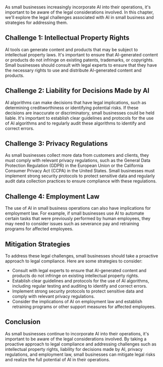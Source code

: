 
As small businesses increasingly incorporate AI into their operations, it's important to be aware of the legal considerations involved. In this chapter, we'll explore the legal challenges associated with AI in small business and strategies for addressing them.

Challenge 1: Intellectual Property Rights
-----------------------------------------

AI tools can generate content and products that may be subject to intellectual property laws. It's important to ensure that AI-generated content or products do not infringe on existing patents, trademarks, or copyrights. Small businesses should consult with legal experts to ensure that they have the necessary rights to use and distribute AI-generated content and products.

Challenge 2: Liability for Decisions Made by AI
-----------------------------------------------

AI algorithms can make decisions that have legal implications, such as determining creditworthiness or identifying potential risks. If these decisions are inaccurate or discriminatory, small businesses could be held liable. It's important to establish clear guidelines and protocols for the use of AI algorithms and to regularly audit these algorithms to identify and correct errors.

Challenge 3: Privacy Regulations
--------------------------------

As small businesses collect more data from customers and clients, they must comply with relevant privacy regulations, such as the General Data Protection Regulation (GDPR) in the European Union or the California Consumer Privacy Act (CCPA) in the United States. Small businesses must implement strong security protocols to protect sensitive data and regularly audit data collection practices to ensure compliance with these regulations.

Challenge 4: Employment Law
---------------------------

The use of AI in small business operations can also have implications for employment law. For example, if small businesses use AI to automate certain tasks that were previously performed by human employees, they may need to consider issues such as severance pay and retraining programs for affected employees.

Mitigation Strategies
---------------------

To address these legal challenges, small businesses should take a proactive approach to legal compliance. Here are some strategies to consider:

* Consult with legal experts to ensure that AI-generated content and products do not infringe on existing intellectual property rights.
* Establish clear guidelines and protocols for the use of AI algorithms, including regular testing and auditing to identify and correct errors.
* Implement strong security protocols to protect sensitive data and comply with relevant privacy regulations.
* Consider the implications of AI on employment law and establish retraining programs or other support measures for affected employees.

Conclusion
----------

As small businesses continue to incorporate AI into their operations, it's important to be aware of the legal considerations involved. By taking a proactive approach to legal compliance and addressing challenges such as intellectual property rights, liability for decisions made by AI, privacy regulations, and employment law, small businesses can mitigate legal risks and realize the full potential of AI in their operations.

